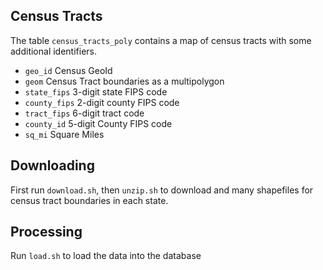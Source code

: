 ## Census Tracts

The table `census_tracts_poly` contains a map of census tracts with some
additional identifiers.

 * `geo_id` Census GeoId
 * `geom` Census Tract boundaries as a multipolygon
 * `state_fips` 3-digit state FIPS code
 * `county_fips` 2-digit county FIPS code
 * `tract_fips` 6-digit tract code
 * `county_id` 5-digit County FIPS code
 * `sq_mi` Square Miles

## Downloading

First run `download.sh`, then `unzip.sh` to download and many shapefiles
for census tract boundaries in each state.

## Processing

Run `load.sh` to load the data into the database
